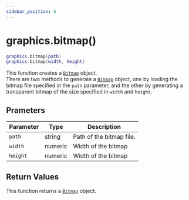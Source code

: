 ```yaml
---
sidebar_position: 6
---
```


# graphics.bitmap()
```lua
graphics.bitmap(path)
graphics.bitmap(width, height)
```
This function creates a [`Bitmap`](/libs/graphics/Bitmap) object.<br/>
There are two methods to generate a [`Bitmap`](/libs/graphics/Bitmap) object, one by loading the bitmap file specified in the `path` parameter, and the other by generating a transparent bitmap of the size specified in `width` and `height`.

## Prameters
|Parameter|Type|Description|
|-|-|-|
|`path`|string|Path of the bitmap file.
|`width`|numeric|Width of the bitmap
|`height`|numeric|Width of the bitmap


## Return Values
This function returns a [`Bitmap`](/libs/graphics/Bitmap) object.
